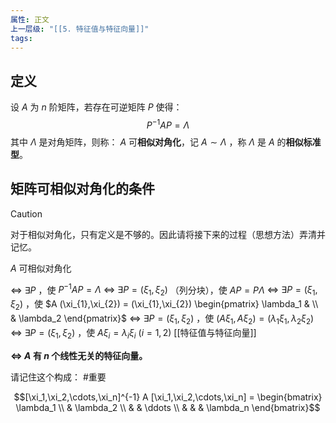 ```yaml
---
属性: 正文
上一层级: "[[5. 特征值与特征向量]]"
tags:
---
```


## 定义

设 $A$ 为 $n$ 阶矩阵，若存在可逆矩阵 $P$ 使得： $$P^{-1}AP = \Lambda$$ 其中 $\Lambda$ 是对角矩阵，则称： $A$ 可**相似对角化**，记 $A \sim \Lambda$ ，称 $\Lambda$ 是 $A$ 的**相似标准型**。

## 矩阵可相似对角化的条件

> [!caution] 
> 对于相似对角化，只有定义是不够的。因此请将接下来的过程（思想方法）弄清并记忆。

$A$ 可相似对角化

$\Leftrightarrow ~ \exists P$ ，使 $P^{-1}AP = \Lambda$
$\Leftrightarrow ~ \exists P = (\xi_{1}, \xi_{2})$ （列分块），使 $AP = P\Lambda$
$\Leftrightarrow ~ \exists P = (\xi_{1}, \xi_{2})$ ，使 $A (\xi_{1},\xi_{2}) = (\xi_{1},\xi_{2}) \begin{pmatrix} \lambda_1  & \\ & \lambda_2 \end{pmatrix}$
$\Leftrightarrow ~ \exists P = (\xi_{1}, \xi_{2})$ ，使 $(A\xi_{1},A\xi_{2}) = (\lambda_{1}\xi_{1},\lambda_{2}\xi_{2})$
$\Leftrightarrow ~ \exists P = (\xi_{1}, \xi_{2})$ ，使 $A\xi_{i} = \lambda_{i}\xi_{i}~(i=1,2)$ [[特征值与特征向量]]

**$\Leftrightarrow$ $A$ 有 $n$ 个线性无关的特征向量。**

请记住这个构成： #重要 

$$[\xi_1,\xi_2,\cdots,\xi_n]^{-1} A [\xi_1,\xi_2,\cdots,\xi_n] = \begin{bmatrix} \lambda_1 \\ & \lambda_2 \\ &  & \ddots \\ &  &  & \lambda_n \end{bmatrix}$$

